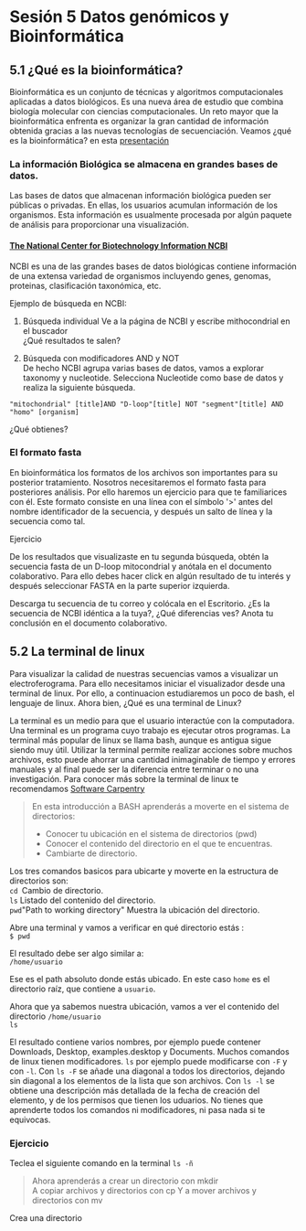 # Sesión 5 Datos genómicos y Bioinformática   

## 5.1 ¿Qué es la bioinformática?  
Bioinformática es un conjunto de técnicas y algoritmos computacionales aplicadas a datos biológicos. Es una nueva área de estudio que combina biología molecular con ciencias computacionales. Un reto mayor que la bioinformática enfrenta es organizar la gran cantidad de información obtenida gracias a las nuevas tecnologías de secuenciación. Veamos ¿qué es la bioinformática? en esta [presentación](https://docs.google.com/presentation/d/1YVe0m1G_4EgnF9--HmRjnNluNHYqXNrpozsXTktSNgc/edit?usp=sharing)    

### La información Biológica se almacena en grandes bases de datos.  
Las bases de datos que almacenan información biológica pueden ser públicas o privadas. En ellas, los usuarios acumulan información de los organismos. Esta información es usualmente procesada por algún paquete de análisis para proporcionar una visualización.  

#### [The National Center for Biotechnology Information NCBI](https://www.ncbi.nlm.nih.gov/)  
NCBI es una de las grandes bases de datos biológicas contiene información de una extensa variedad de organismos incluyendo genes, genomas, proteinas, clasificación taxonómica, etc.  

Ejemplo de búsqueda en NCBI:
1. Búsqueda individual
   Ve a la página de NCBI y escribe mithocondrial en el buscador  
   ¿Qué resultados te salen?  
   
2. Búsqueda con modificadores AND y NOT   
 De hecho NCBI agrupa varias bases de datos, vamos a explorar taxonomy y nucleotide. Selecciona Nucleotide como base de datos y realiza la siguiente búsqueda.   
   
`"mitochondrial" [title]AND "D-loop"[title] NOT "segment"[title] AND "homo" [organism]  `    
  
¿Qué obtienes?  

### El formato fasta  
En bioinformática los formatos de los archivos son importantes para su posterior tratamiento. Nosotros necesitaremos el formato fasta para posteriores análisis. Por ello haremos un ejercicio para que te familiarices con él. Este formato consiste en una línea con el símbolo '>' antes del nombre identificador de la secuencia, y después un salto de línea y la secuencia como tal.  
  
Ejercicio  
  
De los resultados que visualizaste en tu segunda búsqueda, obtén la secuencia fasta de un D-loop mitocondrial y anótala en el documento colaborativo. Para ello debes hacer click en algún resultado de tu interés y después seleccionar FASTA en la parte superior izquierda.  

Descarga tu secuencia de tu correo y colócala en el Escritorio. ¿Es la secuencia de NCBI idéntica a la tuya?, ¿Qué diferencias ves? Anota tu conclusión en el documento colaborativo.  

## 5.2 La terminal de linux  

Para visualizar la calidad de nuestras secuencias vamos a visualizar un electroferograma. Para ello necesitamos iniciar el visualizador desde una terminal de linux. Por ello, a continuacion estudiaremos un poco de bash, el lenguaje de linux. Ahora bien, ¿Qué es una terminal de Linux?  
  
  La terminal es un medio para que el usuario interactúe con la computadora. Una terminal es un programa cuyo trabajo es ejecutar otros programas. La terminal más popular de linux se llama bash, aunque es antigua sigue siendo muy útil. Utilizar la terminal permite realizar acciones sobre muchos archivos, esto puede ahorrar una cantidad inimaginable de tiempo y errores manuales y al final puede ser la diferencia entre terminar o no una investigación. Para conocer más sobre la terminal de linux te recomendamos <a href="https://swcarpentry.github.io/shell-novice-es/"> Software Carpentry </a>  



> En esta introducción a BASH aprenderás a moverte en el sistema de directorios:  
> - Conocer tu ubicación en el sistema de directorios (pwd)  
> - Conocer el contenido del directorio en el que te encuentras.   
> - Cambiarte de directorio.  
  
Los tres comandos basicos para ubicarte y moverte en la estructura de directorios son:  
`cd `Cambio de directorio.    
`ls` Listado del contenido del directorio.    
`pwd`"Path to working directory" Muestra la ubicación del directorio.    

Abre una terminal y vamos a verificar en qué directorio estás :  
`$ pwd`  
 
El resultado debe ser algo similar a:   
`/home/usuario`  

Ese es el path absoluto donde estás ubicado. En este caso `home`  es el directorio raíz, que contiene a `usuario`.  

Ahora que ya sabemos nuestra ubicación, vamos a ver el contenido del directorio `/home/usuario`  
`ls `

El resultado contiene varios nombres, por ejemplo puede contener Downloads, Desktop, examples.desktop y Documents. Muchos comandos de linux tienen modificadores. `ls` por ejemplo puede modificarse con `-F` y con `-l`. Con `ls -F` se añade una diagonal a todos los directorios, dejando sin diagonal a los elementos de la lista que son archivos. Con `ls -l` se obtiene una descripción más detallada de la fecha de creación del elemento, y de los permisos que tienen los uduarios. No tienes  que aprenderte todos los comandos ni modificadores, ni pasa nada si te equivocas. 

### Ejercicio 
Teclea el siguiente comando en la terminal
`ls -ñ`  

> Ahora aprenderás a crear un directorio con mkdir  
> A copiar archivos y directorios con cp
> Y a mover archivos y directorios con mv

Crea una directorio

